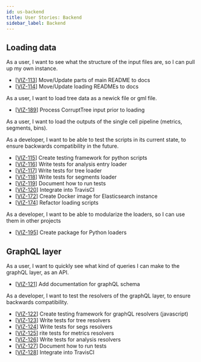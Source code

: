 ```yaml
---
id: us-backend
title: User Stories: Backend
sidebar_label: Backend
---
```


## Loading data

As a user, I want to see what the structure of the input files are, so I can pull up my own instance.

- [[VIZ-113](https://shahcompbio.atlassian.net/browse/VIZ-113)] Move/Update parts of main README to docs
- [[VIZ-114](https://shahcompbio.atlassian.net/browse/VIZ-114)] Move/Update loading READMEs to docs

As a user, I want to load tree data as a newick file or gml file.

- [[VIZ-189](https://shahcompbio.atlassian.net/browse/VIZ-189)] Process CorruptTree input prior to loading

As a user, I want to load the outputs of the single cell pipeline (metrics, segments, bins).

As a developer, I want to be able to test the scripts in its current state, to ensure backwards compatibility in the future.

- [[VIZ-115](https://shahcompbio.atlassian.net/browse/VIZ-115)] Create testing framework for python scripts
- [[VIZ-116](https://shahcompbio.atlassian.net/browse/VIZ-116)] Write tests for analysis entry loader
- [[VIZ-117](https://shahcompbio.atlassian.net/browse/VIZ-117)] Write tests for tree loader
- [[VIZ-118](https://shahcompbio.atlassian.net/browse/VIZ-118)] Write tests for segments loader
- [[VIZ-119](https://shahcompbio.atlassian.net/browse/VIZ-119)] Document how to run tests
- [[VIZ-120](https://shahcompbio.atlassian.net/browse/VIZ-120)] Integrate into TravisCI
- [[VIZ-172](https://shahcompbio.atlassian.net/browse/VIZ-172)] Create Docker image for Elasticsearch instance
- [[VIZ-174](https://shahcompbio.atlassian.net/browse/VIZ-174)] Refactor loading scripts

As a developer, I want to be able to modularize the loaders, so I can use them in other projects

- [[VIZ-195](https://shahcompbio.atlassian.net/browse/VIZ-195)] Create package for Python loaders

## GraphQL layer

As a user, I want to quickly see what kind of queries I can make to the graphQL layer, as an API.

- [[VIZ-121](https://shahcompbio.atlassian.net/browse/VIZ-121)] Add documentation for graphQL schema

As a developer, I want to test the resolvers of the graphQL layer, to ensure backwards compatibility.

- [[VIZ-122](https://shahcompbio.atlassian.net/browse/VIZ-122)] Create testing framework for graphQL resolvers (javascript)
- [[VIZ-123](https://shahcompbio.atlassian.net/browse/VIZ-123)] Write tests for tree resolvers
- [[VIZ-124](https://shahcompbio.atlassian.net/browse/VIZ-124)] Write tests for segs resolvers
- [[VIZ-125](https://shahcompbio.atlassian.net/browse/VIZ-125)] rite tests for metrics resolvers
- [[VIZ-126](https://shahcompbio.atlassian.net/browse/VIZ-126)] Write tests for analysis resolvers
- [[VIZ-127](https://shahcompbio.atlassian.net/browse/VIZ-127)] Document how to run tests
- [[VIZ-128](https://shahcompbio.atlassian.net/browse/VIZ-128)] Integrate into TravisCI
